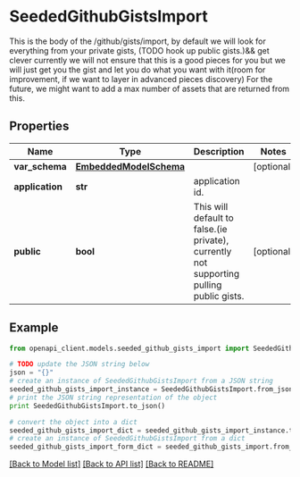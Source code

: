 # SeededGithubGistsImport

This is the body of the /github/gists/import,  by default we will look for everything from your private gists, (TODO hook up public gists.)&& get clever  currently we will not ensure that this is a good pieces for you but we will just get you the gist and let you do what you want with it(room for improvement, if we want to layer in advanced pieces discovery)  For the future, we might want to add a max number of assets that are returned from this.

## Properties
Name | Type | Description | Notes
------------ | ------------- | ------------- | -------------
**var_schema** | [**EmbeddedModelSchema**](EmbeddedModelSchema.md) |  | [optional] 
**application** | **str** | application id. | 
**public** | **bool** | This will default to false.(ie private), currently not supporting pulling public gists. | [optional] 

## Example

```python
from openapi_client.models.seeded_github_gists_import import SeededGithubGistsImport

# TODO update the JSON string below
json = "{}"
# create an instance of SeededGithubGistsImport from a JSON string
seeded_github_gists_import_instance = SeededGithubGistsImport.from_json(json)
# print the JSON string representation of the object
print SeededGithubGistsImport.to_json()

# convert the object into a dict
seeded_github_gists_import_dict = seeded_github_gists_import_instance.to_dict()
# create an instance of SeededGithubGistsImport from a dict
seeded_github_gists_import_form_dict = seeded_github_gists_import.from_dict(seeded_github_gists_import_dict)
```
[[Back to Model list]](../README.md#documentation-for-models) [[Back to API list]](../README.md#documentation-for-api-endpoints) [[Back to README]](../README.md)


